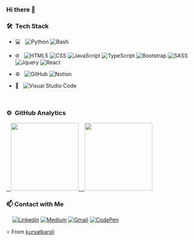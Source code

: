 ### Hi there 👋

### 🛠 &nbsp;Tech Stack

- 💻 &nbsp;
  ![Python](https://img.shields.io/badge/-Python-333333?style=flat&logo=python)
  ![Bash](https://img.shields.io/badge/-Bash%20Script-333333?style=flat&logo=GNU-Bash&logoColor=white)
 
- 🌐 &nbsp;
  ![HTML5](https://img.shields.io/badge/-HTML5-333333?style=flat&logo=HTML5)
  ![CSS](https://img.shields.io/badge/-CSS-333333?style=flat&logo=CSS3&logoColor=1572B6)
  ![JavaScript](https://img.shields.io/badge/-JavaScript-333333?style=flat&logo=javascript)
  ![TypeScript](https://img.shields.io/badge/-TypeScript-333333?style=flat&logo=typescript)
  ![Bootstrap](https://img.shields.io/badge/-Bootstrap-333333?style=flat&logo=bootstrap&logoColor=563D7C)
  ![SASS](https://img.shields.io/badge/-SASS-333333?style=flat&logo=sass&logoColor=pink)
  ![Jquery](https://img.shields.io/badge/-jQuery-333333?style=flat&logo=jquery)
  ![React](https://img.shields.io/badge/-React-333333?style=flat&logo=react)

- ⚙️ &nbsp;
  ![GitHub](https://img.shields.io/badge/-GitHub-333333?style=flat&logo=github)
  ![Notion](https://img.shields.io/badge/-CodePen-333333?style=flat&logo=codepen)
- 🔧 &nbsp;
  ![Visual Studio Code](https://img.shields.io/badge/-Visual%20Studio%20Code-333333?style=flat&logo=visual-studio-code&logoColor=007ACC)


 <br/>
 
### ⚙️ &nbsp;GitHub Analytics

<p align="left" >
<a href="https://github.com/kursatkarsli">
  &nbsp;&nbsp;&nbsp;<img height="180em" align:"left"  src="https://github-readme-stats-eight-theta.vercel.app/api?username=kursatkarsli&show_icons=true&theme=algolia&include_all_commits=true&count_private=true"/>
  &nbsp;&nbsp;&nbsp;<img height="180em" align:"center" src="https://github-readme-stats-eight-theta.vercel.app/api/top-langs/?username=kursatkarsli&layout=compact&langs_count=8&theme=algolia"/>
</a>
</p>

### 📫 Contact with Me
  &nbsp;&nbsp;&nbsp; [![Linkedin](https://img.shields.io/badge/-LinkedIn-blue?style=flat&logo=Linkedin&logoColor=white)](https://www.linkedin.com/in/kursatkarsli/)
    [![Medium](https://img.shields.io/badge/-Medium-333333?style=flat&logo=medium&logoColor=white)](https://kursat-karsli.medium.com/)
    [![Gmail](https://img.shields.io/badge/-Gmail-c14438?style=flat&logo=Gmail&logoColor=white)](mailto:glatex5858@gmail.com)
  [![CodePen](https://img.shields.io/badge/-CodePen-black?style=flat&logo=codepen)](https://codepen.io/kursatkarsli)

⭐️ From [kursatkarsli](https://github.com/kursatkarsli)
